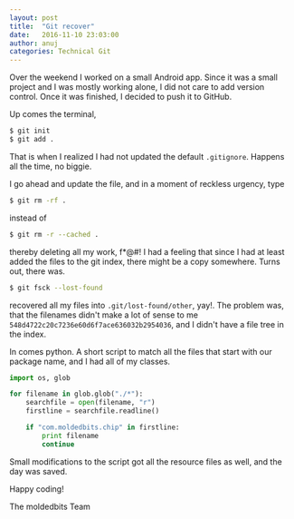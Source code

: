 ```yaml
---
layout: post
title:  "Git recover"
date:   2016-11-10 23:03:00
author: anuj
categories: Technical Git
---
```


Over the weekend I worked on a small Android app. Since it was a small project and I was mostly working alone, I did not care to add version control. Once it was finished, I decided to push it to GitHub.

Up comes the terminal,

```Bash
$ git init
$ git add .
```
That is when I realized I had not updated the default `.gitignore`. Happens all the time, no biggie.

I go ahead and update the file, and in a moment of reckless urgency, type

```Bash
$ git rm -rf .
```
instead of

```Bash
$ git rm -r --cached .
```
thereby deleting all my work, f*@#! I had a feeling that since I had at least added the files to the git index, there might be a copy somewhere. Turns out, there was.

```Bash
$ git fsck --lost-found
```
recovered all my files into `.git/lost-found/other`, yay!. The problem was, that the filenames didn't make a lot of sense to me `548d4722c20c7236e60d6f7ace636032b2954036`, and I didn't have a file tree in the index.

In comes python. A short script to match all the files that start with our package name, and I had all of my classes.

```Python
import os, glob

for filename in glob.glob("./*"):
    searchfile = open(filename, "r")
    firstline = searchfile.readline()

    if "com.moldedbits.chip" in firstline:
        print filename
        continue
```
Small modifications to the script got all the resource files as well, and the day was saved.

Happy coding!

The moldedbits Team
